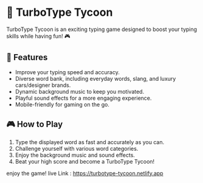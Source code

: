 # 🚀 TurboType Tycoon

TurboType Tycoon is an exciting typing game designed to boost your typing skills while having fun! 🎮

## 🌟 Features

- Improve your typing speed and accuracy.
- Diverse word bank, including everyday words, slang, and luxury cars/designer brands.
- Dynamic background music to keep you motivated.
- Playful sound effects for a more engaging experience.
- Mobile-friendly for gaming on the go.

## 🎮 How to Play

1. Type the displayed word as fast and accurately as you can.
2. Challenge yourself with various word categories.
3. Enjoy the background music and sound effects.
4. Beat your high score and become a TurboType Tycoon!

enjoy the game!
live Link : https://turbotype-tycoon.netlify.app
